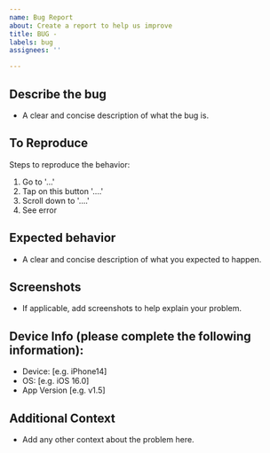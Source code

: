 ```yaml
---
name: Bug Report
about: Create a report to help us improve
title: BUG -
labels: bug
assignees: ''

---
```


## Describe the bug
* A clear and concise description of what the bug is.

## To Reproduce
Steps to reproduce the behavior:
1. Go to '...'
2. Tap on this button '....'
3. Scroll down to '....'
4. See error

## Expected behavior
* A clear and concise description of what you expected to happen.

## Screenshots
* If applicable, add screenshots to help explain your problem.

## Device Info (please complete the following information):
 * Device: [e.g. iPhone14]
 * OS: [e.g. iOS 16.0]
 * App Version [e.g. v1.5]

## Additional Context
* Add any other context about the problem here.